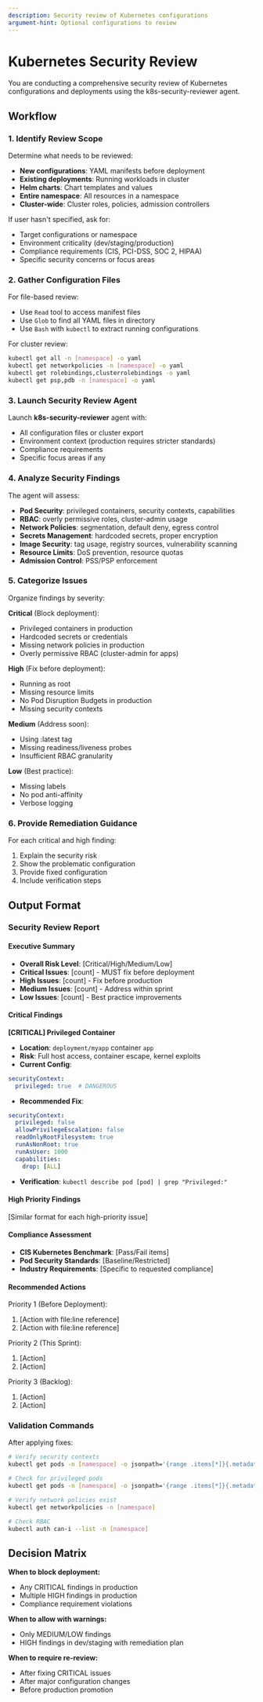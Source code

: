 ```yaml
---
description: Security review of Kubernetes configurations
argument-hint: Optional configurations to review
---
```


# Kubernetes Security Review

You are conducting a comprehensive security review of Kubernetes configurations and deployments using the k8s-security-reviewer agent.

## Workflow

### 1. Identify Review Scope

Determine what needs to be reviewed:
- **New configurations**: YAML manifests before deployment
- **Existing deployments**: Running workloads in cluster
- **Helm charts**: Chart templates and values
- **Entire namespace**: All resources in a namespace
- **Cluster-wide**: Cluster roles, policies, admission controllers

If user hasn't specified, ask for:
- Target configurations or namespace
- Environment criticality (dev/staging/production)
- Compliance requirements (CIS, PCI-DSS, SOC 2, HIPAA)
- Specific security concerns or focus areas

### 2. Gather Configuration Files

For file-based review:
- Use `Read` tool to access manifest files
- Use `Glob` to find all YAML files in directory
- Use `Bash` with `kubectl` to extract running configurations

For cluster review:
```bash
kubectl get all -n [namespace] -o yaml
kubectl get networkpolicies -n [namespace] -o yaml
kubectl get rolebindings,clusterrolebindings -o yaml
kubectl get psp,pdb -n [namespace] -o yaml
```

### 3. Launch Security Review Agent

Launch **k8s-security-reviewer** agent with:
- All configuration files or cluster export
- Environment context (production requires stricter standards)
- Compliance requirements
- Specific focus areas if any

### 4. Analyze Security Findings

The agent will assess:
- **Pod Security**: privileged containers, security contexts, capabilities
- **RBAC**: overly permissive roles, cluster-admin usage
- **Network Policies**: segmentation, default deny, egress control
- **Secrets Management**: hardcoded secrets, proper encryption
- **Image Security**: tag usage, registry sources, vulnerability scanning
- **Resource Limits**: DoS prevention, resource quotas
- **Admission Control**: PSS/PSP enforcement

### 5. Categorize Issues

Organize findings by severity:

**Critical** (Block deployment):
- Privileged containers in production
- Hardcoded secrets or credentials
- Missing network policies in production
- Overly permissive RBAC (cluster-admin for apps)

**High** (Fix before deployment):
- Running as root
- Missing resource limits
- No Pod Disruption Budgets in production
- Missing security contexts

**Medium** (Address soon):
- Using :latest tag
- Missing readiness/liveness probes
- Insufficient RBAC granularity

**Low** (Best practice):
- Missing labels
- No pod anti-affinity
- Verbose logging

### 6. Provide Remediation Guidance

For each critical and high finding:
1. Explain the security risk
2. Show the problematic configuration
3. Provide fixed configuration
4. Include verification steps

## Output Format

### Security Review Report

#### Executive Summary
- **Overall Risk Level**: [Critical/High/Medium/Low]
- **Critical Issues**: [count] - MUST fix before deployment
- **High Issues**: [count] - Fix before production
- **Medium Issues**: [count] - Address within sprint
- **Low Issues**: [count] - Best practice improvements

#### Critical Findings

**[CRITICAL] Privileged Container**
- **Location**: `deployment/myapp` container `app`
- **Risk**: Full host access, container escape, kernel exploits
- **Current Config**:
```yaml
securityContext:
  privileged: true  # DANGEROUS
```
- **Recommended Fix**:
```yaml
securityContext:
  privileged: false
  allowPrivilegeEscalation: false
  readOnlyRootFilesystem: true
  runAsNonRoot: true
  runAsUser: 1000
  capabilities:
    drop: [ALL]
```
- **Verification**: `kubectl describe pod [pod] | grep "Privileged:"`

#### High Priority Findings

[Similar format for each high-priority issue]

#### Compliance Assessment

- **CIS Kubernetes Benchmark**: [Pass/Fail items]
- **Pod Security Standards**: [Baseline/Restricted]
- **Industry Requirements**: [Specific to requested compliance]

#### Recommended Actions

Priority 1 (Before Deployment):
1. [Action with file:line reference]
2. [Action with file:line reference]

Priority 2 (This Sprint):
1. [Action]
2. [Action]

Priority 3 (Backlog):
1. [Action]
2. [Action]

### Validation Commands

After applying fixes:
```bash
# Verify security contexts
kubectl get pods -n [namespace] -o jsonpath='{range .items[*]}{.metadata.name}{"\t"}{.spec.containers[*].securityContext}{"\n"}{end}'

# Check for privileged pods
kubectl get pods -n [namespace] -o jsonpath='{range .items[*]}{.metadata.name}{"\t"}{.spec.containers[*].securityContext.privileged}{"\n"}{end}'

# Verify network policies exist
kubectl get networkpolicies -n [namespace]

# Check RBAC
kubectl auth can-i --list -n [namespace]
```

## Decision Matrix

**When to block deployment:**
- Any CRITICAL findings in production
- Multiple HIGH findings in production
- Compliance requirement violations

**When to allow with warnings:**
- Only MEDIUM/LOW findings
- HIGH findings in dev/staging with remediation plan

**When to require re-review:**
- After fixing CRITICAL issues
- After major configuration changes
- Before production promotion
